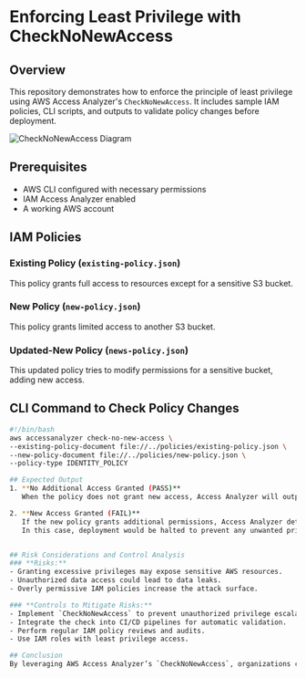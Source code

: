 # Enforcing Least Privilege with CheckNoNewAccess

## Overview
This repository demonstrates how to enforce the principle of least privilege using AWS Access Analyzer's `CheckNoNewAccess`. It includes sample IAM policies, CLI scripts, and outputs to validate policy changes before deployment.

![CheckNoNewAccess Diagram](images/checknoaccess.png)

## Prerequisites
- AWS CLI configured with necessary permissions
- IAM Access Analyzer enabled
- A working AWS account

## IAM Policies
### **Existing Policy (`existing-policy.json`)**
This policy grants full access to resources except for a sensitive S3 bucket.

### **New Policy (`new-policy.json`)**
This policy grants limited access to another S3 bucket.

### **Updated-New Policy (`news-policy.json`)**
This updated policy tries to modify permissions for a sensitive bucket, adding new access.

## CLI Command to Check Policy Changes
```bash
#!/bin/bash
aws accessanalyzer check-no-new-access \
--existing-policy-document file://../policies/existing-policy.json \
--new-policy-document file://../policies/new-policy.json \
--policy-type IDENTITY_POLICY

## Expected Output
1. **No Additional Access Granted (PASS)**  
   When the policy does not grant new access, Access Analyzer will output "PASS."

2. **New Access Granted (FAIL)**  
   If the new policy grants additional permissions, Access Analyzer detects the changes and outputs "FAIL."  
   In this case, deployment would be halted to prevent any unwanted privileges in production accounts.


## Risk Considerations and Control Analysis
### **Risks:**
- Granting excessive privileges may expose sensitive AWS resources.
- Unauthorized data access could lead to data leaks.
- Overly permissive IAM policies increase the attack surface.

### **Controls to Mitigate Risks:**
- Implement `CheckNoNewAccess` to prevent unauthorized privilege escalation.
- Integrate the check into CI/CD pipelines for automatic validation.
- Perform regular IAM policy reviews and audits.
- Use IAM roles with least privilege access.

## Conclusion
By leveraging AWS Access Analyzer’s `CheckNoNewAccess`, organizations can proactively enforce least privilege and prevent unintended privilege escalations in IAM policies.
